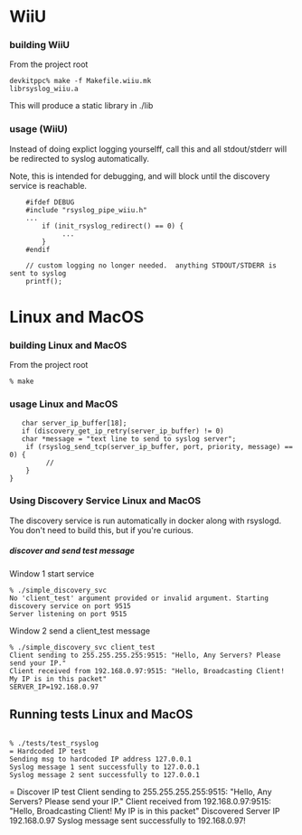 

# WiiU 

### building WiiU

From the project root
```
devkitppc% make -f Makefile.wiiu.mk
librsyslog_wiiu.a
```

This will produce a static library in ./lib

### usage (WiiU)
Instead of doing explict logging yourselff, call this and all stdout/stderr
will be redirected to syslog automatically.

Note, this is intended for debugging, and will block until the discovery service is reachable.

```
    #ifdef DEBUG
    #include "rsyslog_pipe_wiiu.h"
    ...
        if (init_rsyslog_redirect() == 0) {
             ...
        }
    #endif

    // custom logging no longer needed.  anything STDOUT/STDERR is sent to syslog
    printf();
```

# Linux and MacOS

### building Linux and MacOS 

From the project root
```
% make
```

### usage Linux and MacOS

```
   char server_ip_buffer[18];
   if (discovery_get_ip_retry(server_ip_buffer) != 0)
   char *message = "text line to send to syslog server";
    if (rsyslog_send_tcp(server_ip_buffer, port, priority, message) == 0) {
         // 
    }
}
```





### Using Discovery Service  Linux and MacOS

The discovery service is run automatically in docker along with rsyslogd.  You don't need to build this, but if you're curious.

##### discover and send test message

Window 1 start service
```
% ./simple_discovery_svc 
No 'client_test' argument provided or invalid argument. Starting discovery service on port 9515
Server listening on port 9515
```

Window 2 send a client_test message
```
% ./simple_discovery_svc client_test  
Client sending to 255.255.255.255:9515: "Hello, Any Servers? Please send your IP."
Client received from 192.168.0.97:9515: "Hello, Broadcasting Client! My IP is in this packet"
SERVER_IP=192.168.0.97
```

## Running tests Linux and MacOS

```

% ./tests/test_rsyslog    
= Hardcoded IP test
Sending msg to hardcoded IP address 127.0.0.1
Syslog message 1 sent successfully to 127.0.0.1
Syslog message 2 sent successfully to 127.0.0.1
```

= Discover IP test
Client sending to 255.255.255.255:9515: "Hello, Any Servers? Please send your IP."
Client received from 192.168.0.97:9515: "Hello, Broadcasting Client! My IP is in this packet"
Discovered Server IP 192.168.0.97
Syslog message sent successfully to 192.168.0.97!
```
